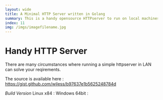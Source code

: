 ```yaml
---
layout: wide
title: A Minimal HTTP Server written in Golang
summary: This is a handy opensource HTTPserver to run on local machines needed for various reason
index: 11 
img: /imgs/imagefilename.jpg
--- 
```

    
# Handy HTTP Server

There are many circumstances where running a simple httpserver in LAN can solve your reqirements. 

The source is available here : 
https://gist.github.com/wiless/b97637e1b5625248784d


*Build Version*
Linux x84 : 
Windows 64bit : 
